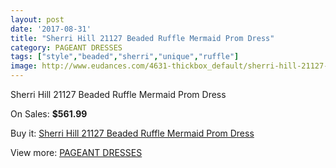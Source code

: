 ```yaml
---
layout: post
date: '2017-08-31'
title: "Sherri Hill 21127 Beaded Ruffle Mermaid Prom Dress"
category: PAGEANT DRESSES
tags: ["style","beaded","sherri","unique","ruffle"]
image: http://www.eudances.com/4631-thickbox_default/sherri-hill-21127-beaded-ruffle-mermaid-prom-dress.jpg
---
```

Sherri Hill 21127 Beaded Ruffle Mermaid Prom Dress

On Sales: **$561.99**
<a href="https://www.eudances.com/en/pageant-dresses/1557-sherri-hill-21127-beaded-ruffle-mermaid-prom-dress.html"><amp-img layout="responsive" width="600" height="600" src="//www.eudances.com/4631-thickbox_default/sherri-hill-21127-beaded-ruffle-mermaid-prom-dress.jpg" alt="Sherri Hill 21127 Beaded Ruffle Mermaid Prom Dress 0" /></a>
<a href="https://www.eudances.com/en/pageant-dresses/1557-sherri-hill-21127-beaded-ruffle-mermaid-prom-dress.html"><amp-img layout="responsive" width="600" height="600" src="//www.eudances.com/4635-thickbox_default/sherri-hill-21127-beaded-ruffle-mermaid-prom-dress.jpg" alt="Sherri Hill 21127 Beaded Ruffle Mermaid Prom Dress 1" /></a>
<a href="https://www.eudances.com/en/pageant-dresses/1557-sherri-hill-21127-beaded-ruffle-mermaid-prom-dress.html"><amp-img layout="responsive" width="600" height="600" src="//www.eudances.com/4634-thickbox_default/sherri-hill-21127-beaded-ruffle-mermaid-prom-dress.jpg" alt="Sherri Hill 21127 Beaded Ruffle Mermaid Prom Dress 2" /></a>
<a href="https://www.eudances.com/en/pageant-dresses/1557-sherri-hill-21127-beaded-ruffle-mermaid-prom-dress.html"><amp-img layout="responsive" width="600" height="600" src="//www.eudances.com/4633-thickbox_default/sherri-hill-21127-beaded-ruffle-mermaid-prom-dress.jpg" alt="Sherri Hill 21127 Beaded Ruffle Mermaid Prom Dress 3" /></a>
<a href="https://www.eudances.com/en/pageant-dresses/1557-sherri-hill-21127-beaded-ruffle-mermaid-prom-dress.html"><amp-img layout="responsive" width="600" height="600" src="//www.eudances.com/4632-thickbox_default/sherri-hill-21127-beaded-ruffle-mermaid-prom-dress.jpg" alt="Sherri Hill 21127 Beaded Ruffle Mermaid Prom Dress 4" /></a>

Buy it: [Sherri Hill 21127 Beaded Ruffle Mermaid Prom Dress](https://www.eudances.com/en/pageant-dresses/1557-sherri-hill-21127-beaded-ruffle-mermaid-prom-dress.html "Sherri Hill 21127 Beaded Ruffle Mermaid Prom Dress")

View more: [PAGEANT DRESSES](https://www.eudances.com/en/16-pageant-dresses "PAGEANT DRESSES")